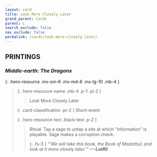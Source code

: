 ```yaml
---
layout: card
title: Look More Closely Later
grand_parent: Cards
parent: L
search_exclude: false
nav_exclude: false
permalink: /cards/look-more-closely-later/
---
```


## PRINTINGS


### _Middle-earth: The Dragons_

{: .hero-resource .mx-sm-6 .mx-md-8 .mx-lg-10 .mb-4 }
> {: .hero-resource-name .mb-4 .p-1 .pl-2 }
> > <div class="card-mp"></div>
> > <div class="card-name">Look More Closely Later</div>
>
> {: .card-classification .pr-2 }
> Short-event
>
> {: .hero-resource-text .black-text .p-2 }
> > _Ritual._ Tap a sage to untap a site at which "Information" is playable. Sage makes a corruption check. 
> > 
> > {: .fs-3 } 
> > _“‘We will take this book, the Book of Mazarbul, and look at it more closely later.’”_ ***---&#65279;LotRII*** 
> 
